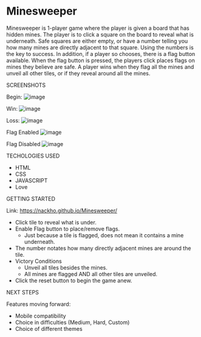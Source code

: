 # Minesweeper

Minesweeper is 1-player game where the player is given a board that has hidden mines. The player is to click a square on the board to reveal what is underneath. Safe squares are either empty, or have a number telling you how many mines are directly adjacent to that square. Using the numbers is the key to success. In addition, if a player so chooses, there is a flag button available. When the flag button is pressed, the players click places flags on mines they believe are safe. A player wins when they flag all the mines and unveil all other tiles, or if they reveal around all the mines.

SCREENSHOTS

Begin:
![image](https://user-images.githubusercontent.com/112008149/191893911-568a5487-563a-41e9-8b48-c9a227b60b7d.png)

Win:
![image](https://user-images.githubusercontent.com/112008149/191894150-810285ee-fcfd-45c2-bace-91ad30bddc08.png)

Loss:
![image](https://user-images.githubusercontent.com/112008149/191893974-abfd63ed-ec8c-4ffd-be57-ca42928adb60.png)

Flag Enabled
![image](https://user-images.githubusercontent.com/112008149/191894019-3b667eb7-a96d-4f5d-bf6c-5c8cc17c7cbd.png)

Flag Disabled
![image](https://user-images.githubusercontent.com/112008149/191894065-648f4dc8-d6bc-40e4-905b-0c0c50e99626.png)


TECHOLOGIES USED

- HTML
- CSS
- JAVASCRIPT
- Love

GETTING STARTED

  Link: https://nackho.github.io/Minesweeper/

- Click tile to reveal what is under.
- Enable Flag button to place/remove flags.
    - Just because a tile is flagged, does not mean it contains a mine underneath.
- The number notates how many directly adjacent mines are around the tile.
- Victory Conditions
    - Unveil all tiles besides the mines.
    - All mines are flagged AND all other tiles are unveiled.
- Click the reset button to begin the game anew.

NEXT STEPS

Features moving forward:
- Mobile compatibility
- Choice in difficulties (Medium, Hard, Custom)
- Choice of different themes
